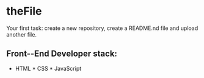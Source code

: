 # theFile
Your first task: create a new repository, create a README.nd file and upload another file.

## Front--End Developer stack:
* HTML
﻿﻿* CSS
﻿﻿* JavaScript
